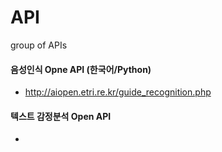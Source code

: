 # API
group of APIs
</br>
  
  
#### 음성인식 Opne API (한국어/Python)
 - http://aiopen.etri.re.kr/guide_recognition.php
 
#### 텍스트 감정분석 Open API
 - 
